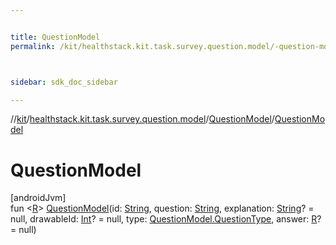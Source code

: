 ```yaml
---


title: QuestionModel
permalink: /kit/healthstack.kit.task.survey.question.model/-question-model/-question-model.html



sidebar: sdk_doc_sidebar

---
```



//[kit](/kit.html)/[healthstack.kit.task.survey.question.model](../index.html)/[QuestionModel](index.html)/[QuestionModel](-question-model.html)



# QuestionModel



[androidJvm]\
fun &lt;[R](index.html)&gt; [QuestionModel](-question-model.html)(id: [String](https://kotlinlang.org/api/latest/jvm/stdlib/kotlin/-string/index.html), question: [String](https://kotlinlang.org/api/latest/jvm/stdlib/kotlin/-string/index.html), explanation: [String](https://kotlinlang.org/api/latest/jvm/stdlib/kotlin/-string/index.html)? = null, drawableId: [Int](https://kotlinlang.org/api/latest/jvm/stdlib/kotlin/-int/index.html)? = null, type: [QuestionModel.QuestionType](-question-type/index.html), answer: [R](index.html)? = null)






